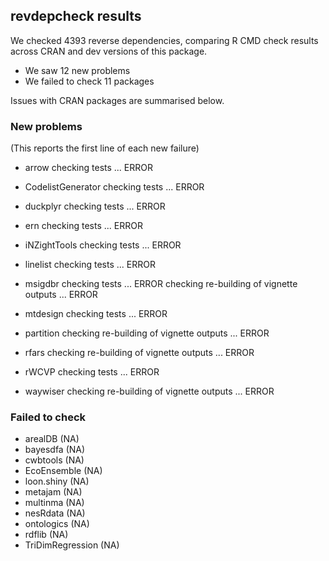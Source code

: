 ## revdepcheck results

We checked 4393 reverse dependencies, comparing R CMD check results across CRAN and dev versions of this package.

 * We saw 12 new problems
 * We failed to check 11 packages

Issues with CRAN packages are summarised below.

### New problems
(This reports the first line of each new failure)

* arrow
  checking tests ... ERROR

* CodelistGenerator
  checking tests ... ERROR

* duckplyr
  checking tests ... ERROR

* ern
  checking tests ... ERROR

* iNZightTools
  checking tests ... ERROR

* linelist
  checking tests ... ERROR

* msigdbr
  checking tests ... ERROR
  checking re-building of vignette outputs ... ERROR

* mtdesign
  checking tests ... ERROR

* partition
  checking re-building of vignette outputs ... ERROR

* rfars
  checking re-building of vignette outputs ... ERROR

* rWCVP
  checking tests ... ERROR

* waywiser
  checking re-building of vignette outputs ... ERROR

### Failed to check

* arealDB          (NA)
* bayesdfa         (NA)
* cwbtools         (NA)
* EcoEnsemble      (NA)
* loon.shiny       (NA)
* metajam          (NA)
* multinma         (NA)
* nesRdata         (NA)
* ontologics       (NA)
* rdflib           (NA)
* TriDimRegression (NA)
